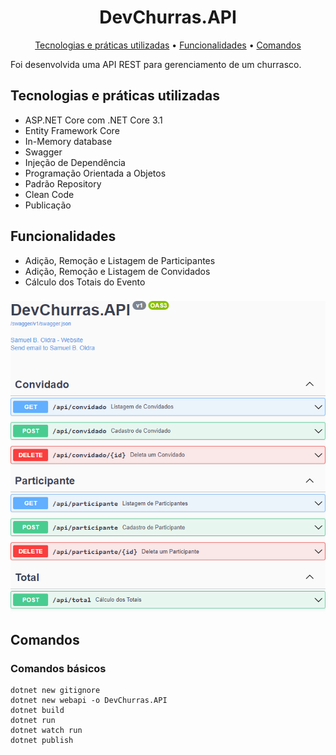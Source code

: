 <h1 align="center">
  DevChurras.API
</h1>
<p align="center">
  <a href="#tecnologias-e-práticas-utilizadas">Tecnologias e práticas utilizadas</a> •
  <a href="#funcionalidades">Funcionalidades</a> •
  <a href="#comandos">Comandos</a>
</p>

Foi desenvolvida uma API REST para gerenciamento de um churrasco.

## Tecnologias e práticas utilizadas
- ASP.NET Core com .NET Core 3.1
- Entity Framework Core
- In-Memory database
- Swagger
- Injeção de Dependência
- Programação Orientada a Objetos
- Padrão Repository
- Clean Code
- Publicação

## Funcionalidades
- Adição, Remoção e Listagem de Participantes
- Adição, Remoção e Listagem de Convidados
- Cálculo dos Totais do Evento

###

![alt text](https://raw.githubusercontent.com/samuel-oldra/DevChurras.API/main/README_IMGS/swagger_ui.png)

## Comandos

### Comandos básicos
```
dotnet new gitignore
dotnet new webapi -o DevChurras.API
dotnet build
dotnet run
dotnet watch run
dotnet publish
```
